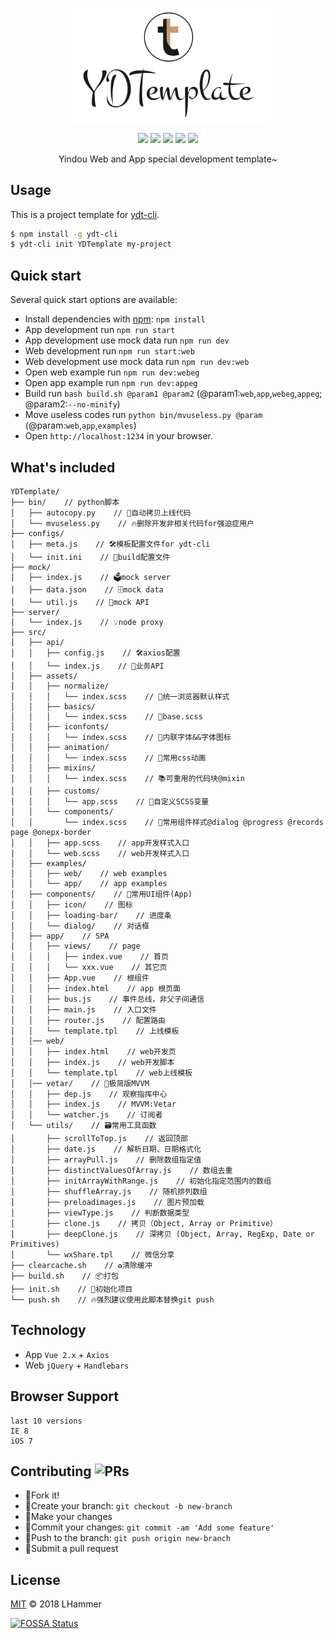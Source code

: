 <p align="center">
    <img src="./static/logo.png" width="329">
    <p align="center">
        <a href="https://travis-ci.org/l-hammer/YDTemplate" target="_blank"><img src="https://travis-ci.org/l-hammer/YDTemplate.svg?branch=dev"></a>
        <a href="https://github.com/l-hammer/YDTemplate/issues"><img src="https://img.shields.io/github/issues/l-hammer/YDTemplate.svg"></a>
        <img src="https://img.shields.io/badge/devDependencies-up%20to%20date-blue.svg">
        <a href="https://github.com/l-hammer/YDTemplate/blob/master/LICENSE"><img src="https://img.shields.io/github/license/l-hammer/YDTemplate.svg"></a>
        <a href="https://codeclimate.com/github/l-hammer/YDTemplate/maintainability"><img src="https://api.codeclimate.com/v1/badges/d4de5b2b2b842401df28/maintainability" /></a>
    </p>
    <p align="center">
        Yindou Web and App special development template~
        <br>
    </p>
</p>

## Usage

This is a project template for [ydt-cli](https://github.com/l-hammer/YDT-cli). 

```bash
$ npm install -g ydt-cli
$ ydt-cli init YDTemplate my-project
```

## Quick start

Several quick start options are available:

<!-- - Initialize template run: `. init.sh` -->
<!-- - Clone the repo: `https://github.com/l-hammer/YDTemplate.git` -->
- Install dependencies with [npm](https://www.npmjs.com/): `npm install`
- App development run `npm run start`
- App development use mock data run `npm run dev`
- Web development run `npm run start:web`
- Web development use mock data run `npm run dev:web`
- Open web example run `npm run dev:webeg`
- Open app example run `npm run dev:appeg`
- Build run `bash build.sh @param1 @param2` (@param1:`web`,`app`,`webeg`,`appeg`; @param2:`--no-minify`)
- Move useless codes run `python bin/mvuseless.py @param` (@param:`web`,`app`,`examples`)
- Open `http://localhost:1234` in your browser.

## What's included

```
YDTemplate/
├── bin/    // python脚本
│   ├── autocopy.py    // 🚚自动拷贝上线代码
│   └── mvuseless.py    // 🔥删除开发非相关代码for强迫症用户
├── configs/
│   ├── meta.js    // 🛠模板配置文件for ydt-cli
│   └── init.ini    // 🎉build配置文件
├── mock/
│   ├── index.js    // 🗳mock server
│   ├── data.json    // 🗄mock data
│   └── util.js    // 🤡mock API
├── server/
│   └── index.js    // 💡node proxy
├── src/
│   ├── api/
│   │   ├── config.js    // 🛠axios配置
│   │   └── index.js    // 🎲业务API
│   ├── assets/
│   │   ├── normalize/
│   │   │   └── index.scss    // 🤖统一浏览器默认样式
│   │   ├── basics/
│   │   │   └── index.scss    // 🙌base.scss
│   │   ├── iconfonts/
│   │   │   └── index.scss    // 🔄内联字体&&字体图标
│   │   ├── animation/
│   │   │   └── index.scss    // 🚥常用css动画
│   │   ├── mixins/
│   │   │   └── index.scss    // 📚可重用的代码块@mixin
│   │   ├── customs/
│   │   │   └── app.scss    // 💋自定义SCSS变量
│   │   └── components/
│   │       └── index.scss    // 🎈常用组件样式@dialog @progress @records page @onepx-border
│   │   ├── app.scss    // app开发样式入口
│   │   └── web.scss    // web开发样式入口
│   ├── examples/
│   │   ├── web/    // web examples
│   │   └── app/    // app examples
│   ├── components/    // 💄常用UI组件(App)
│   │   ├── icon/    // 图标
│   │   ├── loading-bar/    // 进度条
│   │   └── dialog/    // 对话框
│   ├── app/    // SPA
│   │   ├── views/    // page
│   │   │   ├── index.vue    // 首页
│   │   │   └── xxx.vue    // 其它页
│   │   ├── App.vue    // 根组件
│   │   ├── index.html    // app 根页面
│   │   ├── bus.js    // 事件总线，非父子间通信
│   │   ├── main.js    // 入口文件
│   │   ├── router.js    // 配置路由
│   │   └── template.tpl    // 上线模板
│   │── web/
│   │   ├── index.html    // web开发页
│   │   ├── index.js    // web开发脚本
│   │   └── template.tpl    // web上线模板
│   │── vetar/    // 🤞极简版MVVM
│   │   ├── dep.js    // 观察指挥中心
│   │   ├── index.js    // MVVM:Vetar
│   │   └── watcher.js    // 订阅者
│   └── utils/    // 🗃常用工具函数
│       ├── scrollToTop.js    // 返回顶部
│       ├── date.js    // 解析日期、日期格式化
│       ├── arrayPull.js    // 删除数组指定值
│       ├── distinctValuesOfArray.js    // 数组去重
│       ├── initArrayWithRange.js    // 初始化指定范围内的数组
│       ├── shuffleArray.js    // 随机排列数组
│       ├── preloadimages.js    // 图片预加载
│       ├── viewType.js    // 判断数据类型
│       ├── clone.js    // 拷贝（Object, Array or Primitive）
│       ├── deepClone.js    // 深拷贝 (Object, Array, RegExp, Date or Primitives)
│       └── wxShare.tpl    // 微信分享
├── clearcache.sh    // ♻️清除缓冲
├── build.sh    // 📦打包
├── init.sh    // 🎉初始化项目
└── push.sh    // 🔥强烈建议使用此脚本替换git push
```
## Technology

- App `Vue 2.x` + `Axios`
- Web `jQuery` + `Handlebars`

## Browser Support

```
last 10 versions
IE 8
iOS 7
```

## Contributing ![PRs](https://img.shields.io/badge/PRs-welcome-brightgreen.svg?longCache=true&style=flat-square)

- :fork_and_knife:Fork it!
- :twisted_rightwards_arrows:Create your branch: `git checkout -b new-branch`
- :wrench:Make your changes
- :memo:Commit your changes: `git commit -am 'Add some feature'`
- :rocket:Push to the branch: `git push origin new-branch`
- :tada:Submit a pull request

## License

[MIT](https://github.com/l-hammer/YDTemplate/blob/master/LICENSE) © 2018 LHammer

[![FOSSA Status](https://app.fossa.io/api/projects/git%2Bgithub.com%2Fl-hammer%2FYDTemplate.svg?type=large)](https://app.fossa.io/projects/git%2Bgithub.com%2Fl-hammer%2FYDTemplate?ref=badge_large)